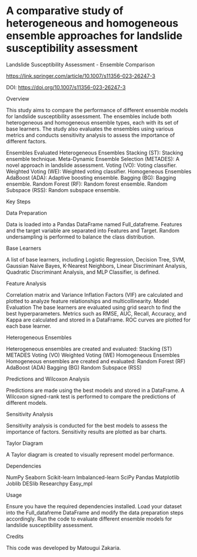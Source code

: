 # A comparative study of heterogeneous and homogeneous ensemble approaches for landslide susceptibility assessment
Landslide Susceptibility Assessment - Ensemble Comparison

https://link.springer.com/article/10.1007/s11356-023-26247-3

DOI: https://doi.org/10.1007/s11356-023-26247-3

Overview

This study aims to compare the performance of different ensemble models for landslide susceptibility assessment. The ensembles include both heterogeneous and homogeneous ensemble types, each with its set of base learners. The study also evaluates the ensembles using various metrics and conducts sensitivity analysis to assess the importance of different factors.

Ensembles Evaluated
Heterogeneous Ensembles
Stacking (ST): Stacking ensemble technique.
Meta-Dynamic Ensemble Selection (METADES): A novel approach in landslide assessment.
Voting (VO): Voting classifier.
Weighted Voting (WE): Weighted voting classifier.
Homogeneous Ensembles
AdaBoost (ADA): Adaptive boosting ensemble.
Bagging (BG): Bagging ensemble.
Random Forest (RF): Random forest ensemble.
Random Subspace (RSS): Random subspace ensemble.

Key Steps

Data Preparation

Data is loaded into a Pandas DataFrame named Full_datafreme.
Features and the target variable are separated into Features and Target.
Random undersampling is performed to balance the class distribution.

Base Learners

A list of base learners, including Logistic Regression, Decision Tree, SVM, Gaussian Naive Bayes, K-Nearest Neighbors, Linear Discriminant Analysis, Quadratic Discriminant Analysis, and MLP Classifier, is defined.

Feature Analysis

Correlation matrix and Variance Inflation Factors (VIF) are calculated and plotted to analyze feature relationships and multicollinearity.
Model Evaluation
The base learners are evaluated using grid search to find the best hyperparameters.
Metrics such as RMSE, AUC, Recall, Accuracy, and Kappa are calculated and stored in a DataFrame.
ROC curves are plotted for each base learner.

Heterogeneous Ensembles

Heterogeneous ensembles are created and evaluated:
Stacking (ST)
METADES
Voting (VO)
Weighted Voting (WE)
Homogeneous Ensembles
Homogeneous ensembles are created and evaluated:
Random Forest (RF)
AdaBoost (ADA)
Bagging (BG)
Random Subspace (RSS)

Predictions and Wilcoxon Analysis

Predictions are made using the best models and stored in a DataFrame.
A Wilcoxon signed-rank test is performed to compare the predictions of different models.

Sensitivity Analysis

Sensitivity analysis is conducted for the best models to assess the importance of factors.
Sensitivity results are plotted as bar charts.

Taylor Diagram

A Taylor diagram is created to visually represent model performance.

Dependencies

NumPy
Seaborn
Scikit-learn
Imbalanced-learn
SciPy
Pandas
Matplotlib
Joblib
DESlib
Researchpy
Easy_mpl

Usage

Ensure you have the required dependencies installed.
Load your dataset into the Full_datafreme DataFrame and modify the data preparation steps accordingly.
Run the code to evaluate different ensemble models for landslide susceptibility assessment.

Credits

This code was developed by Matougui Zakaria.
